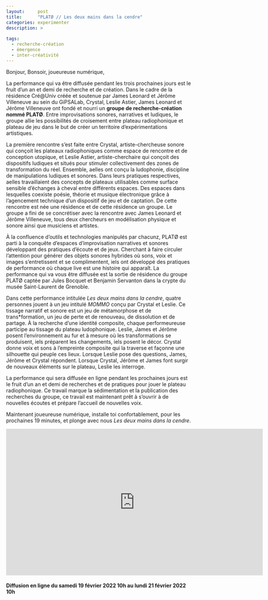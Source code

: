 ```yaml
---
layout:     post
title:      "PLATØ // Les deux mains dans la cendre"
categories: experimenter
description: >
  
tags:
  - recherche-création
  - émergence
  - inter-créativité
---
```


Bonjour, Bonsoir, joueureuse numérique, 

La performance qui va être diffusée pendant les trois prochaines jours est le fruit d’un an et demi de recherche et de création. Dans le cadre de la résidence Cré@Univ créée et soutenue par James Leonard et Jérôme Villeneuve au sein du GiPSALab, Crystal, Leslie Astier, James Leonard et Jérôme Villeneuve ont fondé et nourri un **groupe de recherche-création nommé PLATØ**. Entre improvisations sonores, narratives et ludiques, le groupe allie les possibilités de croisement entre plateau radiophonique et plateau de jeu dans le but de créer un territoire d’expérimentations artistiques. 

La première rencontre s’est faite entre Crystal, artiste-chercheuse sonore qui conçoit les plateaux radiophoniques comme espace de rencontre et de conception utopique, et Leslie Astier, artiste-cherchaire qui conçoit des dispositifs ludiques et situés pour stimuler collectivement des zones de transformation du réel. Ensemble, aelles ont conçu la ludophonie, discipline de manipulations ludiques et sonores. Dans leurs pratiques respectives, aelles travaillaient des concepts de plateaux utilisables comme surface sensible d’échanges à cheval entre différents espaces. Des espaces dans lesquelles coexiste poésie, théorie et musique électronique grâce à l’agencement technique d’un dispositif de jeu et de captation. De cette rencontre est née une résidence et de cette résidence un groupe. Le groupe a fini de se concrétiser avec la rencontre avec James Leonard et Jérôme Villeneuve, tous deux chercheurs en modélisation physique et sonore ainsi que musiciens et artistes. 

À la confluence d’outils et technologies manipulés par chacunz, PLATØ est parti à la conquête d’espaces d’improvisation narratives et sonores développant des pratiques d’écoute et de jeux. Cherchant à faire circuler l’attention pour générer des objets sonores hybrides où sons, voix et images s’entretissent et se complimentent, iels ont développé des pratiques de performance où chaque live est une histoire qui apparaît. La performance qui va vous être diffusée est la sortie de résidence du groupe PLATØ captée par Jules Bocquet et Benjamin Servanton dans la crypte du musée Saint-Laurent de Grenoble. 

Dans cette performance intitulée *Les deux mains dans la cendre*, quatre personnes jouent à un jeu intitulé *MOMMO* conçu par Crystal et Leslie. Ce tissage narratif et sonore est un jeu de métamorphose et de trans*formation, un jeu de perte et de renouveau, de dissolution et de partage. 
À la recherche d’une identité composite, chaque performeureuse participe au tissage du plateau ludophonique. Leslie, James et Jérôme posent l’environnement au fur et à mesure où les transformations se produisent, iels préparent les changements, iels posent le décor. Crystal donne voix et sons à l’empreinte composite qui la traverse et façonne une silhouette qui peuple ces lieux. Lorsque Leslie pose des questions, James, Jérôme et Crystal répondent. Lorsque Crystal, Jérôme et James font surgir de nouveaux éléments sur le plateau, Leslie les interroge.

La performance qui sera diffusée en ligne pendant les prochaines jours est le fruit d’un an et demi de recherches et de pratiques pour jouer le plateau radiophonique. Ce travail marque la sédimentation et la publication des recherches du groupe, ce travail est maintenant prêt à s’ouvrir à de nouvelles écoutes et prépare l’accueil de nouvelles voix.

Maintenant joueureuse numérique, installe toi confortablement, pour les prochaines 19 minutes, et plonge avec nous *Les deux mains dans la cendre*.



<iframe width="700" height="400" src="https://www.youtube.com/embed/xSQZlcHlrIU" title="YouTube video player" frameborder="0" allow="accelerometer; autoplay; clipboard-write; encrypted-media; gyroscope; picture-in-picture" allowfullscreen></iframe>

#### Diffusion en ligne du samedi 19 février 2022 10h au lundi 21 février 2022 10h





